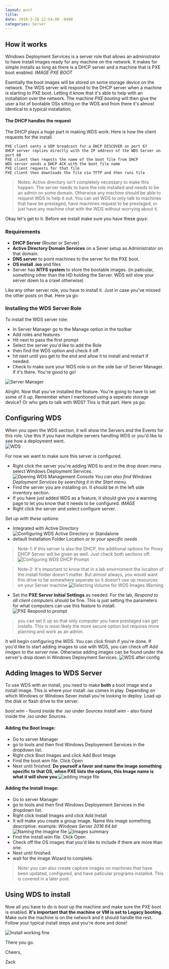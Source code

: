 ```yaml
--- 
layout: post 
title:
date: 2018-3-28 22:54:00 -0400 
categories: Server 
---
```


## How it works
Windows Deployment Services is a server role that allows an administrator to have install images ready for any machine on the network. It makes for simple installs as long as there is a DHCP server and a machine that is PXE boot enabled. 
*IMAGE PXE BOOT*

Esentially the boot images will be stored on some storage device on the network. The WDS server will respond to the DHCP server when a machine is starting to PXE boot. Letting it know that it's able to help with an installation over the network. The machine *PXE booting* will then give the user a list of bootable OSs sitting on the WDS and from there it's almost identical to a typical installation. 

#### The DHCP handles the request
The DHCP plays a huge part in making WDS work. Here is how the client requests for the install. 
```
PXE client sents a UDP broadcast for a DHCP DISCOVER on port 67
DHCP server replies directly with the IP address of the WDS Server on port 68 
PXE client then reqests the name of the boot file from DHCP
WDS server sends a DHCP ACK with the boot file name
PXE client requests for that file
PXE client then downloads the file via TFTP and then runs file
```

> Notes: Active directory isn't completely necessary to make this happen. The server needs to have the role installed and needs to be an admin on some domain. Otherwise any machine should be able to request WDS to help it out. You can set WDS to only talk to machines that have be prestaged, have machines request to be prestaged, or just have any machine chat with the WDS without worrying about it. 

Okay let's get to it. Before we install make sure you have these guys:

### Requirements
- **DHCP Server** (Router or Server)
- **Active Directory Domain Services** on a Sever setup as Administrator on that domain. 
- **DNS server** to point machines to the server for the PXE boot. 
- **OS install .iso** and files
- Server has **NTFS system** to store the bootable images. (in paticular, something other than the HD holding the Server. WDS will slow your server down to a crawl otherwise)

Like any other server role, you have to install it. Just in case you've missed the other posts on that. Here ya go:

### Installing the WDS Server Role
To install the WDS server role:
- In Server Manager go to the Manage option in the toolbar 
- Add roles and features
- Hit next to pass the first prompt
- Select the server you'd like to add the Role
- then find the WDS option and check it off. 
- hit next until you get to the end and allow it to install and restart if needed. 
- Check to make sure your WDS role is on the side bar of Server Manager. If it's there. You're good to go! 

![Server Manager](/assets/img/servergifs/wds/1.png)

Alright. Now that you've installed the feature. You're going to have to set some of it up. Remember when I mentioned using a seperate storage device? Or who gets to talk with WDS? This is that part. Here ya go:

## Configuring WDS
When you open the WDS section, it will show the Servers and the Events for this role. Use this if you have multiple servers handling WDS or you'd like to see how a deployment went.  
![WDS](/assets/img/servergifs/wds/2.png)

For now we want to make sure this server is configured. 
- Right click the server you're adding WDS to and in the drop down menu select Windows Deployment Services. 
![Opening WDS Management Console](/assets/img/servergifs/wds/5.png)
*You can also find Windows Deployment Services by searching it in the Start menu.*
- Find the server you are installing on. It should be in the left side inventory section.
- If you have just added WDS as a feature, it should give you a warning page to let you know that it needs to be configured. 
*IMAGE* 
- Right click the server and select configure server. 

*Set up with these options:*
- Integrated with Active Directory
![Configuring WDS Active Directory or Standalone](/assets/img/servergifs/wds/8.png)
- default Installation Folder Location *or to your specific needs*

>Note-1: if this server is also the DHCP, the additional options for Proxy DHCP Server will be given as well. Just check both sections off. 
![Configuring WDS DHCP Prompt](/assets/img/servergifs/wds/6.png)

>Note-2: It's important to know that in a lab envirnoment the locaiton of the install folder doesn't matter. But almost always, you would want this drive to be somewhere seperate so it doesn't use up resources on your Server machine
![Selecting Volume for WDS Images Warning](/assets/img/servergifs/wds/9.png)
- Set the **PXE Server Initial Settings** as needed. For the lab, *Respond to all client computers* should be fine. This is just setting the parameters for what computers can use this feature to install. 
![PXE Respond to prompt](/assets/img/servergifs/wds/10.png)

>you can set it up so that only computer you have prestaged can get installs. This is most likely the more secure option but requires more planning and work as an admin.

It will begin configuring the WDS. You can click finish if you're done. If you'd like to start adding images to use with WDS, you can check off *Add images to the server now*. Otherwise adding images can be found under the server's drop down in Windows Deployment Services. 
![WDS after config](/assets/img/servergifs/wds/3.png)

## Adding Images to WDS Server 

To use WDS with an install, you need to make **both** a boot image and a install image. This is where your install .iso comes in play. Depending on which Windows or Windows Sever install you're looking to deploy. Load up the disk or flash drive to the server. 

*boot.wim* - found inside the .iso under Sources
*install.wim* - also found inside the .iso under Sources.  

#### Adding the Boot Image:
- Go to server Manager
- go to tools and then find Windows Deployement Services in the dropdown list. 
- Right click Boot Images and click Add Boot Image
- Find the boot.wim file. Click Open
- Next until finished. **Do yourself a favor and name the image something specific to that OS, when PXE lists the options, this Image name is what it will show you**
![adding image file](/assets/img/servergifs/wds/4.png)

#### Adding the Install Image:
- Go to server Manager
- go to tools and then find Windows Deployement Services in the dropdown list. 
- Right click Install Images and click Add Install 
- It will make you create a group image. Name this image something descriptive. example: *Windows Server 2016 64 bit*
![Naming the imagine file](/assets/img/servergifs/wds/7.png)
![Images summary](/assets/img/servergifs/wds/11.png)
- Find the install.wim file. Click Open
- Check off the OS images that you'd like to include if there are more than one. 
- Next until finished. 
- wait for the Image Wizard to complete. 

>Note: you can also create capture images on machines that have been updated, configured, and have paticular programs installed. This is covered in a later post.  


## Using WDS to install

Now all you have to do is boot up the machine and make sure the PXE boot is enabled. **It's important that the machine or VM is set to Legacy booting.** Make sure the machine is on the network and it should handle the rest. Follow your typical install steps and you're done and done! 

![Install working fine](/assets/img/servergifs/wds/12.png)

There you go.

Cheers, 

Zack



 











